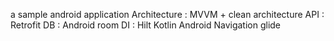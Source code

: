 a sample android application
Architecture : MVVM + clean architecture
API : Retrofit
DB : Android room
DI : Hilt
Kotlin
Android Navigation
glide
